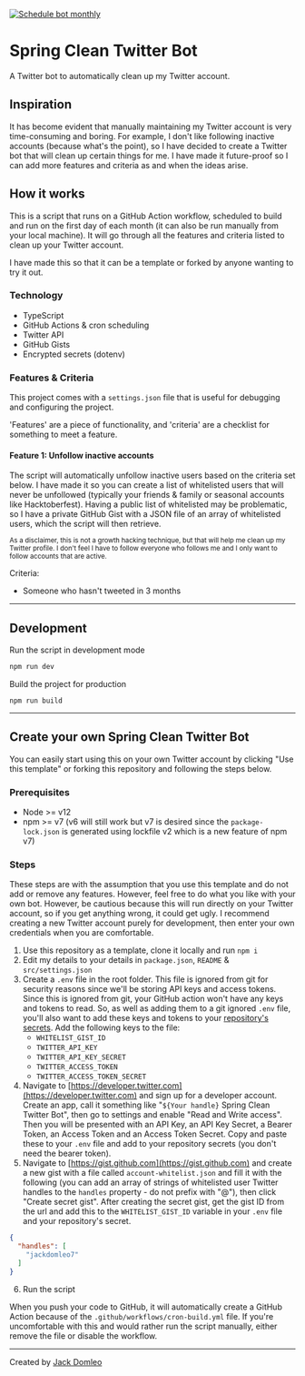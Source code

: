 [![Schedule bot monthly](https://github.com/jackdomleo7/Spring_Clean_Twitter_Bot/actions/workflows/cron-build.yml/badge.svg?branch=main)](https://github.com/jackdomleo7/Spring_Clean_Twitter_Bot/actions/workflows/cron-build.yml)

# Spring Clean Twitter Bot
A Twitter bot to automatically clean up my Twitter account.

## Inspiration

It has become evident that manually maintaining my Twitter account is very time-consuming and boring. For example, I don't like following inactive accounts (because what's the point), so I have decided to create a Twitter bot that will clean up certain things for me. I have made it future-proof so I can add more features and criteria as and when the ideas arise.

## How it works

This is a script that runs on a GitHub Action workflow, scheduled to build and run on the first day of each month (it can also be run manually from your local machine). It will go through all the features and criteria listed to clean up your Twitter account.

I have made this so that it can be a template or forked by anyone wanting to try it out.

### Technology

- TypeScript
- GitHub Actions & cron scheduling
- Twitter API
- GitHub Gists
- Encrypted secrets (dotenv)

### Features & Criteria

This project comes with a `settings.json` file that is useful for debugging and configuring the project.

'Features' are a piece of functionality, and 'criteria' are a checklist for something to meet a feature.

#### Feature 1: Unfollow inactive accounts

The script will automatically unfollow inactive users based on the criteria set below. I have made it so you can create a list of whitelisted users that will never be unfollowed (typically your friends & family or seasonal accounts like Hacktoberfest). Having a public list of whitelisted may be problematic, so I have a private GitHub Gist with a JSON file of an array of whitelisted users, which the script will then retrieve.

<small>As a disclaimer, this is not a growth hacking technique, but that will help me clean up my Twitter profile. I don't feel I have to follow everyone who follows me and I only want to follow accounts that are active.</small>

Criteria:
  - Someone who hasn't tweeted in 3 months

---

## Development

Run the script in development mode
```bash
npm run dev
```

Build the project for production
```
npm run build
```

---

## Create your own Spring Clean Twitter Bot

You can easily start using this on your own Twitter account by clicking "Use this template" or forking this repository and following the steps below.

### Prerequisites

- Node >= v12
- npm >= v7 (v6 will still work but v7 is desired since the `package-lock.json` is generated using lockfile v2 which is a new feature of npm v7)

### Steps

These steps are with the assumption that you use this template and do not add or remove any features. However, feel free to do what you like with your own bot. However, be cautious because this will run directly on your Twitter account, so if you get anything wrong, it could get ugly. I recommend creating a new Twitter account purely for development, then enter your own credentials when you are comfortable.

1. Use this repository as a template, clone it locally and run `npm i`
2. Edit my details to your details in `package.json`, `README` & `src/settings.json`
3. Create a `.env` file in the root folder. This file is ignored from git for security reasons since we'll be storing API keys and access tokens. Since this is ignored from git, your GitHub action won't have any keys and tokens to read. So, as well as adding them to a git ignored `.env` file, you'll also want to add these keys and tokens to your [repository's secrets](https://docs.github.com/en/actions/reference/encrypted-secrets#creating-encrypted-secrets-for-a-repository). Add the following keys to the file:
   - `WHITELIST_GIST_ID`
   - `TWITTER_API_KEY`
   - `TWITTER_API_KEY_SECRET`
   - `TWITTER_ACCESS_TOKEN`
   - `TWITTER_ACCESS_TOKEN_SECRET`
4. Navigate to [https://developer.twitter.com](https://developer.twitter.com) and sign up for a developer account. Create an app, call it something like "<code>${Your handle}</code> Spring Clean Twitter Bot", then go to settings and enable "Read and Write access". Then you will be presented with an API Key, an API Key Secret, a Bearer Token, an Access Token and an Access Token Secret. Copy and paste these to your `.env` file and add to your repository secrets (you don't need the bearer token).
5. Navigate to [https://gist.github.com](https://gist.github.com) and create a new gist with a file called `account-whitelist.json` and fill it with the following (you can add an array of strings of whitelisted user Twitter handles to the `handles` property - do not prefix with "@"), then click "Create secret gist". After creating the secret gist, get the gist ID from the url and add this to the `WHITELIST_GIST_ID` variable in your `.env` file and your repository's secret.
```json
{
  "handles": [
    "jackdomleo7"
  ]
}
```
6. Run the script

When you push your code to GitHub, it will automatically create a GitHub Action because of the `.github/workflows/cron-build.yml` file. If you're uncomfortable with this and would rather run the script manually, either remove the file or disable the workflow.

---

Created by [Jack Domleo](https://github.com/jackdomleo7/Spring_Clean_Twitter_Bot)

